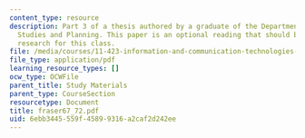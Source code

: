 ```yaml
---
content_type: resource
description: Part 3 of a thesis authored by a graduate of the Department of Urban
  Studies and Planning. This paper is an optional reading that should be useful in
  research for this class.
file: /media/courses/11-423-information-and-communication-technologies-in-community-development-spring-2004/6ebb3445559f45899316a2caf2d242ee_fraser67_72.pdf
file_type: application/pdf
learning_resource_types: []
ocw_type: OCWFile
parent_title: Study Materials
parent_type: CourseSection
resourcetype: Document
title: fraser67_72.pdf
uid: 6ebb3445-559f-4589-9316-a2caf2d242ee
---
```

